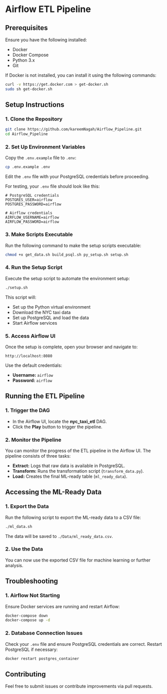 # Airflow ETL Pipeline

## Prerequisites
Ensure you have the following installed:
- Docker
- Docker Compose
- Python 3.x
- Git

If Docker is not installed, you can install it using the following commands:
```bash
curl -v https://get.docker.com > get-docker.sh
sudo sh get-docker.sh
```

## Setup Instructions

### 1. Clone the Repository
```bash
git clone https://github.com/kareemNagah/Airflow_Pipeline.git
cd Airflow_Pipeline
```

### 2. Set Up Environment Variables
Copy the `.env.example` file to `.env`:
```bash
cp .env.example .env
```
Edit the `.env` file with your PostgreSQL credentials before proceeding.

For testing, your `.env` file should look like this:
```
# PostgreSQL credentials
POSTGRES_USER=airflow
POSTGRES_PASSWORD=airflow

# Airflow credentials
AIRFLOW_USERNAME=airflow
AIRFLOW_PASSWORD=airflow
```

### 3. Make Scripts Executable
Run the following command to make the setup scripts executable:
```bash
chmod +x get_data.sh build_psql.sh py_setup.sh setup.sh
```

### 4. Run the Setup Script
Execute the setup script to automate the environment setup:
```bash
./setup.sh
```
This script will:
- Set up the Python virtual environment
- Download the NYC taxi data
- Set up PostgreSQL and load the data
- Start Airflow services

### 5. Access Airflow UI
Once the setup is complete, open your browser and navigate to:
```
http://localhost:8080
```
Use the default credentials:
- **Username:** `airflow`
- **Password:** `airflow`

## Running the ETL Pipeline

### 1. Trigger the DAG
- In the Airflow UI, locate the **nyc_taxi_etl** DAG.
- Click the **Play** button to trigger the pipeline.

### 2. Monitor the Pipeline
You can monitor the progress of the ETL pipeline in the Airflow UI.
The pipeline consists of three tasks:
- **Extract:** Logs that raw data is available in PostgreSQL.
- **Transform:** Runs the transformation script (`transform_data.py`).
- **Load:** Creates the final ML-ready table (`ml_ready_data`).

## Accessing the ML-Ready Data

### 1. Export the Data
Run the following script to export the ML-ready data to a CSV file:
```bash
./ml_data.sh
```
The data will be saved to `./Data/ml_ready_data.csv`.

### 2. Use the Data
You can now use the exported CSV file for machine learning or further analysis.

## Troubleshooting

### 1. Airflow Not Starting
Ensure Docker services are running and restart Airflow:
```bash
docker-compose down
docker-compose up -d
```

### 2. Database Connection Issues
Check your `.env` file and ensure PostgreSQL credentials are correct.
Restart PostgreSQL if necessary:
```bash
docker restart postgres_container
```

## Contributing
Feel free to submit issues or contribute improvements via pull requests.



